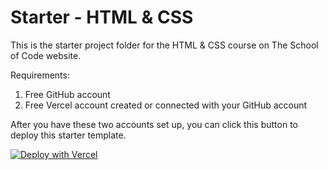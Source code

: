 # Starter - HTML & CSS

This is the starter project folder for the HTML & CSS course on The School of Code website. 

Requirements:
1. Free GitHub account
2. Free Vercel account created or connected with your GitHub account


After you have these two accounts set up, you can click this button to deploy this starter template. 

[![Deploy with Vercel](https://vercel.com/button)](https://vercel.com/new/clone?repository-url=https%3A%2F%2Fgithub.com%2Fthe-school-of-code%2Fstarter-html-css&project-name=starter-html-css&repository-name=starter-html-css)
